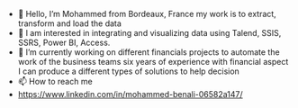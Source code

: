 - 👋 Hello, I’m Mohammed from Bordeaux, France my work is to extract, transform and load the data
- 👀 I am interested in integrating and visualizing data using Talend, SSIS, SSRS, Power BI, Access.
- 🌱 I’m currently working on different financials projects to automate the work of the business teams
six years of experience with financial aspect I can produce a different types of solutions to help decision 
- 📫 How to reach me 
- https://www.linkedin.com/in/mohammed-benali-06582a147/
